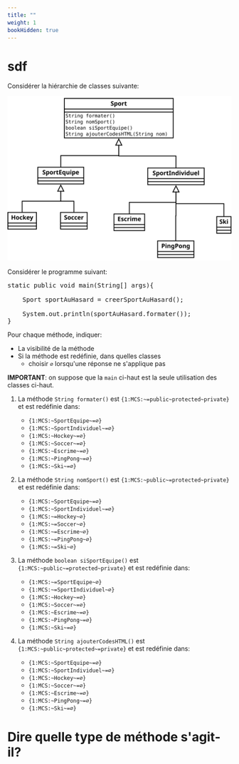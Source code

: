 ```yaml
---
title: ""
weight: 1
bookHidden: true
---
```



# sdf

Considérer la hiérarchie de classes suivante:

<center>
<img src="hierarchie_sports.svg" width="600px">
</center>

Considérer le programme suivant:

<pre>
static public void main(String[] args){

    Sport sportAuHasard = creerSportAuHasard();

    System.out.println(sportAuHasard.formater());
}
</pre>

Pour chaque méthode, indiquer:

* La visibilité de la méthode
* Si la méthode est redéfinie, dans quelles classes
    * choisir `∅` lorsqu'une réponse ne s'applique pas

**IMPORTANT**: on suppose que la `main` ci-haut est la seule utilisation des classes ci-haut.


1. La méthode `String formater()` est `{1:MCS:~=public~protected~private}` et est redéfinie dans: 
    * `{1:MCS:~SportEquipe~=∅}`
    * `{1:MCS:~SportIndividuel~=∅}`
    * `{1:MCS:~Hockey~=∅}`
    * `{1:MCS:~Soccer~=∅}`
    * `{1:MCS:~Escrime~=∅}`
    * `{1:MCS:~PingPong~=∅}`
    * `{1:MCS:~Ski~=∅}`

1. La méthode `String nomSport()` est `{1:MCS:~public~=protected~private}` et est redéfinie dans: 
    * `{1:MCS:~SportEquipe~=∅}`
    * `{1:MCS:~SportIndividuel~=∅}`
    * `{1:MCS:~=Hockey~∅}`
    * `{1:MCS:~=Soccer~∅}`
    * `{1:MCS:~=Escrime~∅}`
    * `{1:MCS:~=PingPong~∅}`
    * `{1:MCS:~=Ski~∅}`

1. La méthode `boolean siSportEquipe()` est `{1:MCS:~public~=protected~private}` et est redéfinie dans: 
    * `{1:MCS:~=SportEquipe~∅}`
    * `{1:MCS:~=SportIndividuel~∅}`
    * `{1:MCS:~Hockey~=∅}`
    * `{1:MCS:~Soccer~=∅}`
    * `{1:MCS:~Escrime~=∅}`
    * `{1:MCS:~PingPong~=∅}`
    * `{1:MCS:~Ski~=∅}`

1. La méthode `String ajouterCodesHTML()` est `{1:MCS:~public~protected~=private}` et est redéfinie dans: 
    * `{1:MCS:~SportEquipe~=∅}`
    * `{1:MCS:~SportIndividuel~=∅}`
    * `{1:MCS:~Hockey~=∅}`
    * `{1:MCS:~Soccer~=∅}`
    * `{1:MCS:~Escrime~=∅}`
    * `{1:MCS:~PingPong~=∅}`
    * `{1:MCS:~Ski~=∅}`




# Dire quelle type de méthode s'agit-il?
    


